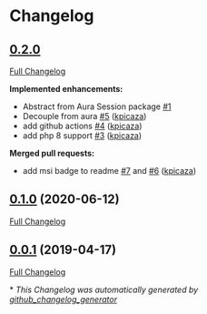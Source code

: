 # Changelog

## [0.2.0](https://github.com/antidot-framework/session-middleware/tree/0.2.0)

[Full Changelog](https://github.com/antidot-framework/session-middleware/compare/0.1.0...0.2.0)

**Implemented enhancements:**

- Abstract from Aura Session package [\#1](https://github.com/antidot-framework/session-middleware/issues/1)
- Decouple from aura [\#5](https://github.com/antidot-framework/session-middleware/pull/5) ([kpicaza](https://github.com/kpicaza))
- add github actions [\#4](https://github.com/antidot-framework/session-middleware/pull/4) ([kpicaza](https://github.com/kpicaza))
- add php 8 support [\#3](https://github.com/antidot-framework/session-middleware/pull/3) ([kpicaza](https://github.com/kpicaza))

**Merged pull requests:**

- add msi badge to readme [\#7](https://github.com/antidot-framework/session-middleware/pull/7) and [\#6](https://github.com/antidot-framework/session-middleware/pull/6) ([kpicaza](https://github.com/kpicaza))

## [0.1.0](https://github.com/antidot-framework/session-middleware/tree/0.1.0) (2020-06-12)

[Full Changelog](https://github.com/antidot-framework/session-middleware/compare/0.0.1...0.1.0)

## [0.0.1](https://github.com/antidot-framework/session-middleware/tree/0.0.1) (2019-04-17)

[Full Changelog](https://github.com/antidot-framework/session-middleware/compare/b1de05e5bf400e45bffd81d6a10c74fef2b521e2...0.0.1)



\* *This Changelog was automatically generated by [github_changelog_generator](https://github.com/github-changelog-generator/github-changelog-generator)*
